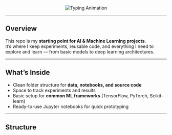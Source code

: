 <!-- Animated Typing Header -->
<p align="center">
  <img src="https://readme-typing-svg.demolab.com?font=Fira+Code&weight=600&size=28&pause=1000&color=6F61FF&center=true&vCenter=true&width=435&lines=AI+%26+ML+Projects;Experimentation+%7C+Learning+%7C+Innovation" alt="Typing Animation" />
</p>

---

## Overview

This repo is my **starting point for AI & Machine Learning projects**.  
It’s where I keep experiments, reusable code, and everything I need to explore and learn — from basic models to deep learning architectures.

---

## What’s Inside

- Clean folder structure for **data, notebooks, and source code**  
- Space to track experiments and results  
- Basic setup for **common ML frameworks** (TensorFlow, PyTorch, Scikit-learn)  
- Ready-to-use Jupyter notebooks for quick prototyping  

---

## Structure

